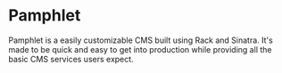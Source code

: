Pamphlet
========

Pamphlet is a easily customizable CMS built using Rack and Sinatra. It's made to be quick and easy 
to get into production while providing all the basic CMS services users expect.
